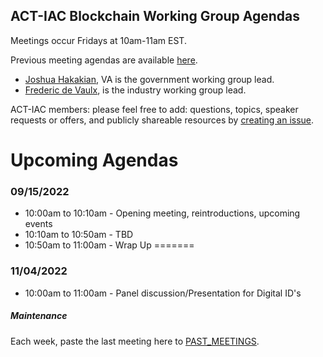 ## ACT-IAC Blockchain Working Group Agendas

Meetings occur Fridays at 10am-11am EST.

Previous meeting agendas are available [here](./previous_agendas/).

* [Joshua Hakakian](mailto:joshua.hakakian@va.gov), VA is the government working group lead.
* [Frederic de Vaulx](mailto:f.devaulx@prometheuscomputing.com), is the industry working group lead.

ACT-IAC members: please feel free to add: questions, topics, speaker requests or offers, and publicly
shareable resources by [creating an issue](https://github.com/ACT-IAC-BWG/agendas/issues).

# Upcoming Agendas

### 09/15/2022

* 10:00am to 10:10am - Opening meeting, reintroductions, upcoming events
* 10:10am to 10:50am - TBD
* 10:50am to 11:00am - Wrap Up
=======
### 11/04/2022

* 10:00am to 11:00am - Panel discussion/Presentation for Digital ID's

##### Maintenance

Each week, paste the last meeting here to [PAST_MEETINGS](./previous_agendas/).
